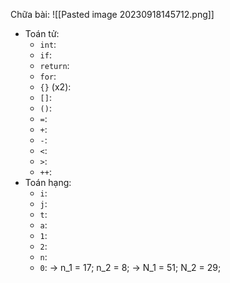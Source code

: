 Chữa bài:
![[Pasted image 20230918145712.png]]
* Toán tử:
	* `int`:
	* `if`:
	* `return`:
	* `for`:
	* `{}` (x2):
	* `[]`:
	* `()`:
	* `=`:
	* `+`:
	* `-`:
	* `<`:
	* `>`:
	* `++`:
* Toán hạng:
	* `i`:
	* `j`:
	* `t`:
	* `a`:
	* `1`:
	* `2`:
	* `n`:
	* `0`:
-> n_1 = 17; n_2 = 8;
-> N_1 = 51; N_2 = 29;